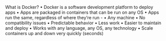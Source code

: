 What is Docker?
• Docker is a software development platform to deploy apps 
• Apps are packaged in containers that can be run on any OS
• Apps run the same, regardless of where they’re run -
        • Any machine 
        • No compatibility issues 
        • Predictable behavior 
        • Less work 
        • Easier to maintain and deploy 
        • Works with any language, any OS, any technology 
• Scale containers up and down very quickly (seconds)
